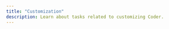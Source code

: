 ```yaml
---
title: "Customization"
description: Learn about tasks related to customizing Coder.
---
```


<children></children>
